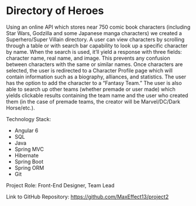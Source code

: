 # Directory of Heroes
Using an online API which stores near 750 comic book characters (including Star Wars, Godzilla and some Japanese manga characters) we created a Superhero/Super Villain directory. A user can view characters by scrolling through a table or with search bar capability to look up a specific character by name. When the search is used, it’ll yield a response with three fields: character name, real name, and image. This prevents any confusion between characters with the same or similar names. Once characters are selected, the user is redirected to a Character Profile page which will contain information such as a biography, alliances, and statistics. The user has the option to add the character to a “Fantasy Team.” The user is also able to search up other teams (whether premade or user made) which yields clickable results containing the team name and the user who created them (in the case of premade teams, the creator will be Marvel/DC/Dark Horse/etc.).

Technology Stack:
- Angular 6
- SQL
- Java
- Spring MVC
- Hibernate
- Spring Boot
- Spring ORM
- Git

Project Role: Front-End Designer, Team Lead

Link to GitHub Repository: https://github.com/MaxEffect13/project2
